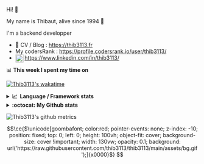 Hi! 👋

My name is Thibaut, alive since 1994 🍷

I'm a backend developper

-   📝 CV / Blog : https://thib3113.fr
-   My codersRank : https://profile.codersrank.io/user/thib3113/
-   <a href="https://www.linkedin.com/in/thib3113/"><img align="left" alt="Thib3113's Linkedin" width="21px" src="https://img.icons8.com/color/48/linkedin.png" /></a> https://www.linkedin.com/in/thib3113/

📊 **This week I spent my time on**

[![Thib3113's wakatime](https://github-readme-stats.vercel.app/api/wakatime?username=thib3113&layout=default&theme=dracula&langs_count=6&hide_title=true&hide_border=true)](https://wakatime.com/@thib3113)

<details>
  <summary><b>📈&nbsp;&nbsp;Language&nbsp;/&nbsp;Framework stats</b></summary>
  <br/>  
  <a href='https://profile.codersrank.io/user/thib3113/'>
  <img src='http://cr-skills-chart-widget.azurewebsites.net/api/api?username=thib3113&padding=30&skills=php,batchfile,javascript,less,mysql,reactjs,scss,shell,typescript,vue'>
  </a>
</details>

<details>
  <summary><b>:octocat: My Github stats</b></summary>
  <br/>  
  
  <img src="https://github-readme-stats.vercel.app/api?username=thib3113&theme=dracula&show_icons=true&" alt="Thib3113's GitHub stats" />

<!--START_SECTION:activity-->

1. 🎉 Merged PR [#16](https://github.com/thib3113/nut/pull/16) in [thib3113/nut](https://github.com/thib3113/nut)
2. 🎉 Merged PR [#9](https://github.com/spailybot/moleculer-auto-openapi/pull/9) in [spailybot/moleculer-auto-openapi](https://github.com/spailybot/moleculer-auto-openapi)
3. ❗ Opened issue [#733](https://github.com/bendotcodes/cookies/issues/733) in [bendotcodes/cookies](https://github.com/bendotcodes/cookies)
4. 🗣 Commented on [#890](https://github.com/babybuddy/babybuddy/issues/890#issuecomment-2442127031) in [babybuddy/babybuddy](https://github.com/babybuddy/babybuddy)
5. 🚀 Published release [crowdsec-http-middleware/v0.0.8](https://github.com/thib3113/node-crowdsec/releases/tag/crowdsec-http-middleware/v0.0.8) in [thib3113/node-crowdsec](https://github.com/thib3113/node-crowdsec)
 <!--END_SECTION:activity-->

</details>

![Thib3113's github metrics](https://gist.githubusercontent.com/thib3113/83a96e16f8bca103f1b0e376186c66ec/raw/github-metrics.svg)

```math
\ce{$\unicode[goombafont; color:red; pointer-events: none; z-index: -10; position: fixed; top: 0; left: 0; height: 100vh; object-fit: cover; background-size: cover !important; width: 130vw; opacity: 0.1; background: url('https://raw.githubusercontent.com/thib3113/thib3113/main/assets/bg.gif');]{x0000}$}
